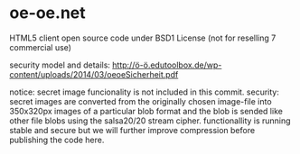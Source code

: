 oe-oe.net
=========

HTML5 client open source code under BSD1 License (not for reselling 7 commercial use)

security model and details:
<a href="http://ö-ö.edutoolbox.de/wp-content/uploads/2014/03/oeoeSicherheit.pdf">http://ö-ö.edutoolbox.de/wp-content/uploads/2014/03/oeoeSicherheit.pdf</a>


notice:
secret image funcionality is not included in this commit.
security: secret images are converted from the originally chosen image-file into 350x320px images of a particular blob format and the blob is sended like other file blobs using the salsa20/20 stream cipher. functionallity is running stable and secure but we will further improve compression before publishing the code here.  
